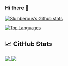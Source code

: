 ### Hi there 👋



[![Slumberous's Github stats](https://github-readme-stats.vercel.app/api?username=slumberous&show_icons=true&theme=tokyonight)](https://github.com/slumberous/github-readme-stats)

[![Top Languages](https://github-readme-stats.vercel.app/api/top-langs/?username=Slumberous&show_icons=true&theme=tokyonight)](https://github.com/Slumberous/github-readme-stats)

## &#x1f4c8; GitHub Stats

<a href="https://github.com/slumberous/slumberous">
  <img align="center" src="https://github-readme-stats.vercel.app/api?username=slumberous&show_icons=true&theme=tokyonight)](https://github.com/slumberous/github-readme-stats" />
</a>
<a href="https://github.com/slumberous/slumberous">
  <img align="center" src="https://github-readme-stats.vercel.app/api/top-langs/?username=Slumberous&show_icons=true&theme=tokyonight)](https://github.com/Slumberous/github-readme-stats" />
</a>


<!--
**slumberous/slumberous** is a ✨ _special_ ✨ repository because its `README.md` (this file) appears on your GitHub profile.

Here are some ideas to get you started:

- 🔭 I’m currently working on ...
- 🌱 I’m currently learning ...
- 👯 I’m looking to collaborate on ...
- 🤔 I’m looking for help with ...
- 💬 Ask me about ...
- 📫 How to reach me: ...
- 😄 Pronouns: ...
- ⚡ Fun fact: ...
-->
